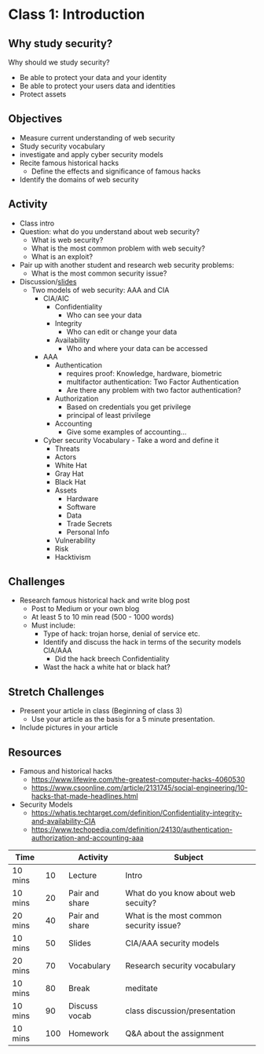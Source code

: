 
# Class 1: Introduction

## Why study security?
Why should we study security?
  - Be able to protect your data and your identity
  - Be able to protect your users data and identities
  - Protect assets
  
## Objectives
  - Measure current understanding of web security
  - Study security vocabulary
  - investigate and apply cyber security models
  - Recite famous historical hacks
    - Define the effects and significance of famous hacks
  - Identify the domains of web security

## Activity
  - Class intro
  - Question: what do you understand about web security?
    - What is web security? 
    - What is the most common problem with web secuity?
    - What is an exploit?
  - Pair up with another student and research web security problems:
    - What is the most common security issue?
  - Discussion/[slides](https://docs.google.com/presentation/d/1gUhRMPlXeiwloMxedW_Kr2V0pxjdm19hA5IV7p6QE-M/edit?usp=sharing) 
    - Two models of web security: AAA and CIA
      - CIA/AIC
        - Confidentiality
          - Who can see your data
        - Integrity
          - Who can edit or change your data
        - Availability
          - Who and where your data can be accessed
      - AAA
        - Authentication 
          - requires proof: Knowledge, hardware, biometric
          - multifactor authentication: Two Factor Authentication
          - Are there any problem with two factor authentication? 
        - Authorization 
          - Based on credentials you get privilege
          - principal of least privilege
        - Accounting 
          - Give some examples of accounting...
      - Cyber security Vocabulary - Take a word and define it
        - Threats 
        - Actors
        - White Hat
        - Gray Hat
        - Black Hat
        - Assets 
          - Hardware
          - Software
          - Data
          - Trade Secrets
          - Personal Info
        - Vulnerability
        - Risk
        - Hacktivism

## Challenges
  - Research famous historical hack and write blog post
    - Post to Medium or your own blog
    - At least 5 to 10 min read (500 - 1000 words)
    - Must include:
      - Type of hack: trojan horse, denial of service etc.
      - Identify and discuss the hack in terms of the security models CIA/AAA
        - Did the hack breech Confidentiality
      - Wast the hack a white hat or black hat? 
## Stretch Challenges 
  - Present your article in class (Beginning of class 3)
    - Use your article as the basis for a 5 minute presentation.
  - Include pictures in your article

## Resources
  
- Famous and historical hacks 
  - https://www.lifewire.com/the-greatest-computer-hacks-4060530
  - https://www.csoonline.com/article/2131745/social-engineering/10-hacks-that-made-headlines.html
- Security Models 
  - https://whatis.techtarget.com/definition/Confidentiality-integrity-and-availability-CIA
  - https://www.techopedia.com/definition/24130/authentication-authorization-and-accounting-aaa

  
| Time    |     | Activity       | Subject                                 |
|---------|-----|----------------|-----------------------------------------|
| 10 mins |  10 | Lecture        | Intro                                   |
| 10 mins |  20 | Pair and share | What do you know about web secuity?     |
| 20 mins |  40 | Pair and share | What is the most common security issue? |
| 10 mins |  50 | Slides         | CIA/AAA security models                 |
| 20 mins |  70 | Vocabulary     | Research security vocabulary            |
| 10 mins |  80 | Break          | meditate                                |
| 10 mins |  90 | Discuss vocab  | class discussion/presentation           |
| 10 mins | 100 | Homework       | Q&A about the assignment                |
